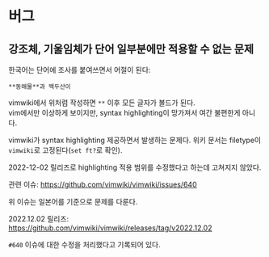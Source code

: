 # 버그

## 강조체, 기울임체가 단어 일부분에만 적용할 수 없는 문제

한국어는 단어에 조사를 붙여쓰면서 어절이 된다:

```text
**동해물**과 백두산이
```

vimwiki에서 위처럼 작성하면 `**` 이후 모든 글자가 볼드가 된다.\
vim에서만 이상하게 보이지만, syntax highlighting이 망가져서 여간 불편한게 아니다.

vimwiki가 syntax highlighting 제공하면서 발생하는 문제다.
위키 문서는 filetype이 `vimwiki`로 고정된다(`set ft?`로 확인).

2022-12-02 릴리즈로 highlighting 적용 범위를 수정했다고 하는데 고쳐지지 않았다.

관련 이슈: https://github.com/vimwiki/vimwiki/issues/640

위 이슈는 일본어를 기준으로 문제를 다룬다.

2022.12.02 릴리즈: https://github.com/vimwiki/vimwiki/releases/tag/v2022.12.02

`#640` 이슈에 대한 수정을 처리했다고 기록되어 있다.

